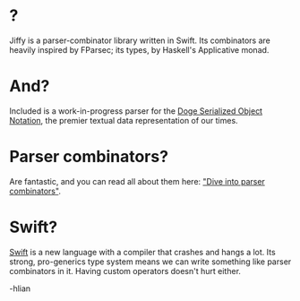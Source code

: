 # ?

Jiffy is a parser-combinator library written in Swift. Its combinators are heavily inspired by FParsec; its types, by Haskell's Applicative monad.

# And?

Included is a work-in-progress parser for the [Doge Serialized Object Notation](http://dogeon.org/), the premier textual data representation of our times.

# Parser combinators?

Are fantastic, and you can read all about them here: ["Dive into parser combinators"](http://blog.fogcreek.com/fparsec/).

# Swift?

[Swift](https://developer.apple.com/swift/) is a new language with a compiler that crashes and hangs a lot.
Its strong, pro-generics type system means we can write something like parser combinators in it. Having custom operators doesn't hurt either.

-hlian
